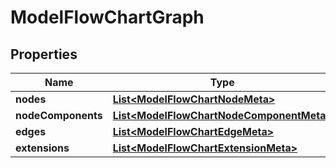 # ModelFlowChartGraph

## Properties
Name | Type | Description | Notes
------------ | ------------- | ------------- | -------------
**nodes** | [**List&lt;ModelFlowChartNodeMeta&gt;**](ModelFlowChartNodeMeta.md) |  | 
**nodeComponents** | [**List&lt;ModelFlowChartNodeComponentMeta&gt;**](ModelFlowChartNodeComponentMeta.md) |  |  [optional]
**edges** | [**List&lt;ModelFlowChartEdgeMeta&gt;**](ModelFlowChartEdgeMeta.md) |  | 
**extensions** | [**List&lt;ModelFlowChartExtensionMeta&gt;**](ModelFlowChartExtensionMeta.md) |  |  [optional]
